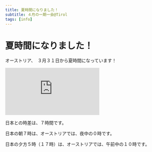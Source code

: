 ```yaml
---
title: 夏時間になりました！
subtitle: ４月の一期一会@Tirol
tags: [info]
---
```


# 夏時間になりました！

オーストリア、　３月３１日から夏時間になっています！

![20240412-gemse](https://piwigo.schickl.de/i.php?/upload/2024/04/17/20240417072128-ce7339fa-me.jpg)

日本との時差は、７時間です。

日本の朝７時は、オーストリアでは、夜中の０時です。

日本の夕方５時（１７時）は、オーストリアでは、午前中の１０時です。




